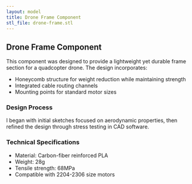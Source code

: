 ```yaml
---
layout: model
title: Drone Frame Component
stl_file: drone-frame.stl
---
```


## Drone Frame Component

This component was designed to provide a lightweight yet durable frame section for a quadcopter drone. The design incorporates:

- Honeycomb structure for weight reduction while maintaining strength
- Integrated cable routing channels
- Mounting points for standard motor sizes

### Design Process

I began with initial sketches focused on aerodynamic properties, then refined the design through stress testing in CAD software.

### Technical Specifications

- Material: Carbon-fiber reinforced PLA
- Weight: 28g
- Tensile strength: 68MPa
- Compatible with 2204-2306 size motors